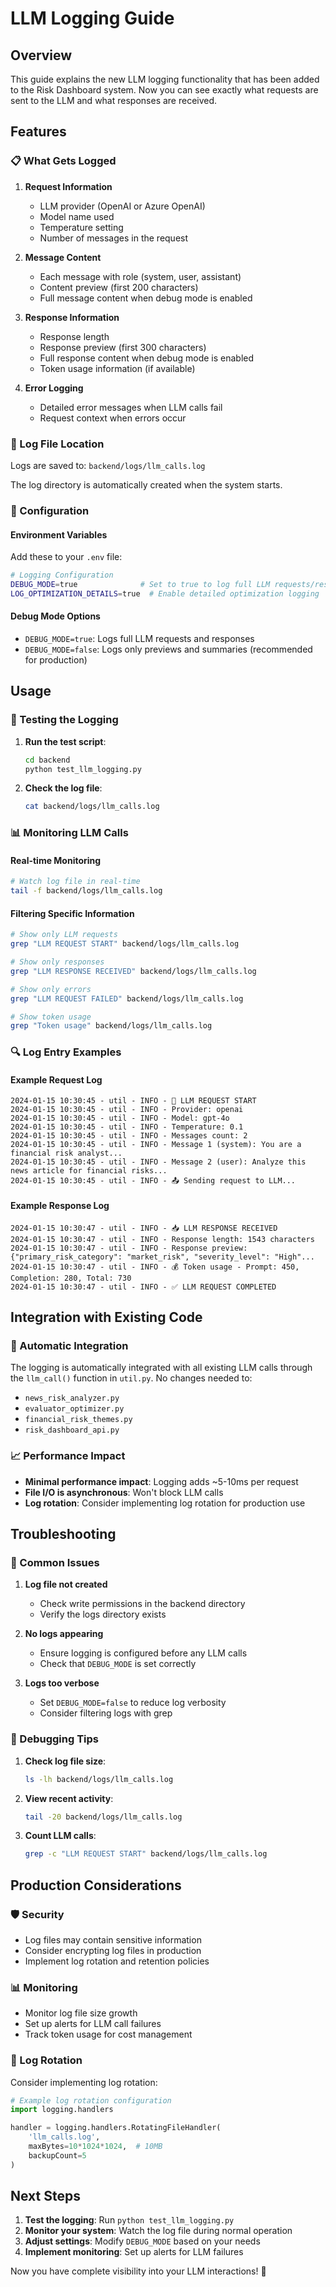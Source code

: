 # LLM Logging Guide

## Overview

This guide explains the new LLM logging functionality that has been added to the Risk Dashboard system. Now you can see exactly what requests are sent to the LLM and what responses are received.

## Features

### 📋 What Gets Logged

1. **Request Information**
   - LLM provider (OpenAI or Azure OpenAI)
   - Model name used
   - Temperature setting
   - Number of messages in the request

2. **Message Content**
   - Each message with role (system, user, assistant)
   - Content preview (first 200 characters)
   - Full message content when debug mode is enabled

3. **Response Information**
   - Response length
   - Response preview (first 300 characters)
   - Full response content when debug mode is enabled
   - Token usage information (if available)

4. **Error Logging**
   - Detailed error messages when LLM calls fail
   - Request context when errors occur

### 📁 Log File Location

Logs are saved to: `backend/logs/llm_calls.log`

The log directory is automatically created when the system starts.

### 🔧 Configuration

#### Environment Variables

Add these to your `.env` file:

```bash
# Logging Configuration
DEBUG_MODE=true              # Set to true to log full LLM requests/responses
LOG_OPTIMIZATION_DETAILS=true  # Enable detailed optimization logging
```

#### Debug Mode Options

- `DEBUG_MODE=true`: Logs full LLM requests and responses
- `DEBUG_MODE=false`: Logs only previews and summaries (recommended for production)

## Usage

### 🧪 Testing the Logging

1. **Run the test script**:
   ```bash
   cd backend
   python test_llm_logging.py
   ```

2. **Check the log file**:
   ```bash
   cat backend/logs/llm_calls.log
   ```

### 📊 Monitoring LLM Calls

#### Real-time Monitoring
```bash
# Watch log file in real-time
tail -f backend/logs/llm_calls.log
```

#### Filtering Specific Information
```bash
# Show only LLM requests
grep "LLM REQUEST START" backend/logs/llm_calls.log

# Show only responses
grep "LLM RESPONSE RECEIVED" backend/logs/llm_calls.log

# Show only errors
grep "LLM REQUEST FAILED" backend/logs/llm_calls.log

# Show token usage
grep "Token usage" backend/logs/llm_calls.log
```

### 🔍 Log Entry Examples

#### Example Request Log
```
2024-01-15 10:30:45 - util - INFO - 🤖 LLM REQUEST START
2024-01-15 10:30:45 - util - INFO - Provider: openai
2024-01-15 10:30:45 - util - INFO - Model: gpt-4o
2024-01-15 10:30:45 - util - INFO - Temperature: 0.1
2024-01-15 10:30:45 - util - INFO - Messages count: 2
2024-01-15 10:30:45 - util - INFO - Message 1 (system): You are a financial risk analyst...
2024-01-15 10:30:45 - util - INFO - Message 2 (user): Analyze this news article for financial risks...
2024-01-15 10:30:45 - util - INFO - 📤 Sending request to LLM...
```

#### Example Response Log
```
2024-01-15 10:30:47 - util - INFO - 📥 LLM RESPONSE RECEIVED
2024-01-15 10:30:47 - util - INFO - Response length: 1543 characters
2024-01-15 10:30:47 - util - INFO - Response preview: {"primary_risk_category": "market_risk", "severity_level": "High"...
2024-01-15 10:30:47 - util - INFO - 💰 Token usage - Prompt: 450, Completion: 280, Total: 730
2024-01-15 10:30:47 - util - INFO - ✅ LLM REQUEST COMPLETED
```

## Integration with Existing Code

### 🔄 Automatic Integration

The logging is automatically integrated with all existing LLM calls through the `llm_call()` function in `util.py`. No changes needed to:

- `news_risk_analyzer.py`
- `evaluator_optimizer.py`
- `financial_risk_themes.py`
- `risk_dashboard_api.py`

### 📈 Performance Impact

- **Minimal performance impact**: Logging adds ~5-10ms per request
- **File I/O is asynchronous**: Won't block LLM calls
- **Log rotation**: Consider implementing log rotation for production use

## Troubleshooting

### 🚨 Common Issues

1. **Log file not created**
   - Check write permissions in the backend directory
   - Verify the logs directory exists

2. **No logs appearing**
   - Ensure logging is configured before any LLM calls
   - Check that `DEBUG_MODE` is set correctly

3. **Logs too verbose**
   - Set `DEBUG_MODE=false` to reduce log verbosity
   - Consider filtering logs with grep

### 🔧 Debugging Tips

1. **Check log file size**:
   ```bash
   ls -lh backend/logs/llm_calls.log
   ```

2. **View recent activity**:
   ```bash
   tail -20 backend/logs/llm_calls.log
   ```

3. **Count LLM calls**:
   ```bash
   grep -c "LLM REQUEST START" backend/logs/llm_calls.log
   ```

## Production Considerations

### 🛡️ Security
- Log files may contain sensitive information
- Consider encrypting log files in production
- Implement log rotation and retention policies

### 📊 Monitoring
- Monitor log file size growth
- Set up alerts for LLM call failures
- Track token usage for cost management

### 🔄 Log Rotation
Consider implementing log rotation:
```python
# Example log rotation configuration
import logging.handlers

handler = logging.handlers.RotatingFileHandler(
    'llm_calls.log',
    maxBytes=10*1024*1024,  # 10MB
    backupCount=5
)
```

## Next Steps

1. **Test the logging**: Run `python test_llm_logging.py`
2. **Monitor your system**: Watch the log file during normal operation
3. **Adjust settings**: Modify `DEBUG_MODE` based on your needs
4. **Implement monitoring**: Set up alerts for LLM failures

Now you have complete visibility into your LLM interactions! 🎉 